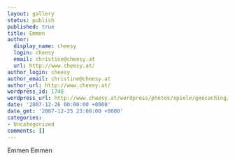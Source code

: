 ```yaml
---
layout: gallery
status: publish
published: true
title: Emmen
author:
  display_name: cheesy
  login: cheesy
  email: christine@cheesy.at
  url: http://www.cheesy.at/
author_login: cheesy
author_email: christine@cheesy.at
author_url: http://www.cheesy.at/
wordpress_id: 1748
wordpress_url: http://www.cheesy.at/wordpress/photos/spiele/geocaching/x2007/emmen/
date: '2007-12-26 00:00:00 +0000'
date_gmt: '2007-12-25 23:00:00 +0000'
categories:
- Uncategorized
comments: []
---
```

<!--:de-->Emmen
<!--:--><!--:en-->Emmen
<!--:-->
